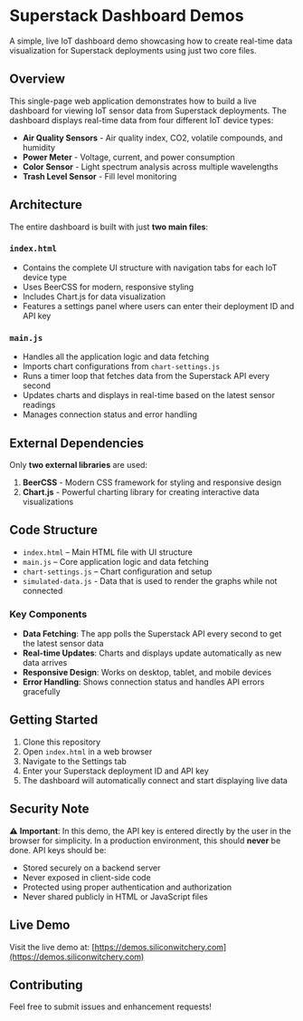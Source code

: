 # Superstack Dashboard Demos

A simple, live IoT dashboard demo showcasing how to create real-time data visualization for Superstack deployments using just two core files.

## Overview

This single-page web application demonstrates how to build a live dashboard for viewing IoT sensor data from Superstack deployments. The dashboard displays real-time data from four different IoT device types:

- **Air Quality Sensors** - Air quality index, CO2, volatile compounds, and humidity
- **Power Meter** - Voltage, current, and power consumption
- **Color Sensor** - Light spectrum analysis across multiple wavelengths
- **Trash Level Sensor** - Fill level monitoring

## Architecture

The entire dashboard is built with just **two main files**:

### `index.html`
- Contains the complete UI structure with navigation tabs for each IoT device type
- Uses BeerCSS for modern, responsive styling
- Includes Chart.js for data visualization
- Features a settings panel where users can enter their deployment ID and API key

### `main.js`
- Handles all the application logic and data fetching
- Imports chart configurations from `chart-settings.js`
- Runs a timer loop that fetches data from the Superstack API every second
- Updates charts and displays in real-time based on the latest sensor readings
- Manages connection status and error handling

## External Dependencies

Only **two external libraries** are used:

1. **BeerCSS** - Modern CSS framework for styling and responsive design
2. **Chart.js** - Powerful charting library for creating interactive data visualizations

## Code Structure
- `index.html` – Main HTML file with UI structure
- `main.js` – Core application logic and data fetching
- `chart-settings.js` – Chart configuration and setup
- `simulated-data.js` - Data that is used to render the graphs while not connected

### Key Components

- **Data Fetching**: The app polls the Superstack API every second to get the latest sensor data
- **Real-time Updates**: Charts and displays update automatically as new data arrives
- **Responsive Design**: Works on desktop, tablet, and mobile devices
- **Error Handling**: Shows connection status and handles API errors gracefully

## Getting Started

1. Clone this repository
2. Open `index.html` in a web browser
3. Navigate to the Settings tab
4. Enter your Superstack deployment ID and API key
5. The dashboard will automatically connect and start displaying live data

## Security Note

⚠️ **Important**: In this demo, the API key is entered directly by the user in the browser for simplicity. In a production environment, this should **never** be done. API keys should be:

- Stored securely on a backend server
- Never exposed in client-side code
- Protected using proper authentication and authorization
- Never shared publicly in HTML or JavaScript files

## Live Demo

Visit the live demo at: [https://demos.siliconwitchery.com](https://demos.siliconwitchery.com)

## Contributing

Feel free to submit issues and enhancement requests!